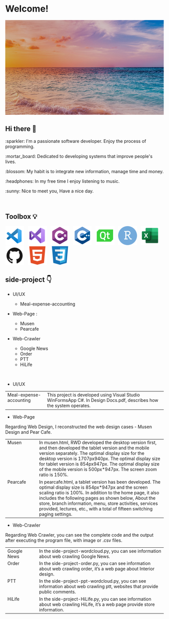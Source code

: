 <p align="center"><a><h1>Welcome!</h1></a><img width="1000" height="300" src="https://github.com/helloyachu/helloyachu/blob/main/tool/images.png"></p>

## Hi there 👋
<p>:sparkler: I'm a passionate software developer. Enjoy the process of programming.</p>
<p>:mortar_board: Dedicated to developing systems that improve people's lives.</p>
<p>:blossom: My habit is to integrate new information, manage time and money.</p>
<p>:headphones: In my free time I enjoy listening to music.</p>
<p>:sunny: Nice to meet you, Have a nice day.</p>

<br>

## Toolbox :bulb:
<img  src="https://github.com/helloyachu/helloyachu/blob/main/tool/vscode.png" alt="vscode" width="60" height="60"/> &nbsp;
<img  src="https://github.com/helloyachu/helloyachu/blob/main/tool/Visual Studio.png" alt="Visual Studio" width="60" height="60"/> &nbsp;
<img  src="https://github.com/helloyachu/helloyachu/blob/main/tool/c-sharp.png" alt="c-sharp" width="60" height="60"/> &nbsp;
<img  src="https://github.com/helloyachu/helloyachu/blob/main/tool/c++.png" alt="c++" width="60" height="60"/> &nbsp;
<img  src="https://github.com/helloyachu/helloyachu/blob/main/tool/Qt.png" alt="Qt" width="60" height="60"/> &nbsp;
<img  src="https://github.com/helloyachu/helloyachu/blob/main/tool/RStudio.png" alt="RStudio" width="60" height="60"/> &nbsp;
<img  src="https://github.com/helloyachu/helloyachu/blob/main/tool/excel.png" alt="excel" width="60" height="60"/> &nbsp;
<img  src="https://github.com/helloyachu/helloyachu/blob/main/tool/Github.png" alt="Github" width="60" height="60"/> &nbsp;
<img  src="https://raw.githubusercontent.com/devicons/devicon/1119b9f84c0290e0f0b38982099a2bd027a48bf1/icons/html5/html5-plain.svg" alt="HTML5" width="60" height="60"/> &nbsp;
<img  src="https://raw.githubusercontent.com/devicons/devicon/1119b9f84c0290e0f0b38982099a2bd027a48bf1/icons/css3/css3-original.svg" alt="CSS3" width="60" height="60"/>

## side-project :point_down:
 - UI/UX
   - Meal-expense-accounting

 - Web-Page : 
   - Musen
   - Pearcafe

 - Web-Crawler
   - Google News
   - Order
   - PTT
   - HiLife

<br>





 - UI/UX
<table>
  <tr>
    <td valign="top" width="25%">Meal-expense-accounting</td>
    <td valign="top" width="75%">This project is developed using Visual Studio WinFormsApp C#.
In Design Docs.pdf, describes how the system operates.</td>
  </tr>
</table>



 - Web-Page
<table>
  <p>Regarding Web Design, I reconstructed the web design cases - Musen Design and Pear Cafe.</p>
  <tr>
    <td valign="top" width="20%">Musen</td>
    <td valign="top" width="80%">In musen.html, RWD developed the desktop version first, and then developed the tablet version and the mobile version separately. The optimal display size for the desktop version is 1707px940px. The optimal display size for tablet version is 854px947px. The optimal display size of the mobile version is 500px*947px. The screen zoom ratio is 150%.</td>
  </tr>
  <tr>
    <td valign="top" width="20%">Pearcafe</td>
    <td valign="top" width="80%">In pearcafe.html, a tablet version has been developed. The optimal display size is 854px*947px and the screen scaling ratio is 100%. In addition to the home page, it also includes the following pages as shown below, About the store, branch information, menu, store activities, services provided, lectures, etc., with a total of fifteen switching paging settings.</td>
  </tr>
</table>


 -  Web-Crawler
<table>
    <p>Regarding Web Crawler, you can see the complete code and the output after executing the program file, with image or .csv files.</p>
  <tr>
    <td valign="top" width="20%">Google News</td>
    <td valign="top" width="80%">In the side-project-wordcloud.py, you can see information about web crawling Google News.</td>
  </tr>
  <tr>
    <td valign="top" width="20%">Order</td>
    <td valign="top" width="80%">In the side-project-order.py, you can see information about web crawling order, it’s a web page about Interior design.</td>
  </tr>
  <tr>
    <td valign="top" width="20%">PTT</td>
    <td valign="top" width="80%">In the side-project-ppt-wordcloud.py, you can see information about web crawling ptt, websites that provide public comments.</td>
  </tr>
  <tr>
    <td valign="top" width="20%">HiLife</td>
    <td valign="top" width="80%">In the side-project-HiLife.py, you can see information about web crawling HiLife, it’s a web page provide store information.</td>
  </tr>
</table>















<!--
**helloyachu/helloyachu** is a ✨ _special_ ✨ repository because its `README.md` (this file) appears on your GitHub profile.

Here are some ideas to get you started:

- 🔭 I’m currently working on ...
- 🌱 I’m currently learning ...
- 👯 I’m looking to collaborate on ...
- 🤔 I’m looking for help with ...
- 💬 Ask me about ...
- 📫 How to reach me: ...
- 😄 Pronouns: ...
- ⚡ Fun fact: ...
-->
